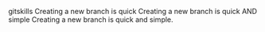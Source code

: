 gitskills
Creating a new branch is quick
Creating a new branch is quick AND simple
Creating a new branch is quick and simple.
